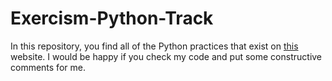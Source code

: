 # Exercism-Python-Track
In this repository, you find all of the Python practices that exist on [this](https://exercism.org/tracks/python/exercises) website.
I would be happy if you check my code and put some constructive comments for me.
